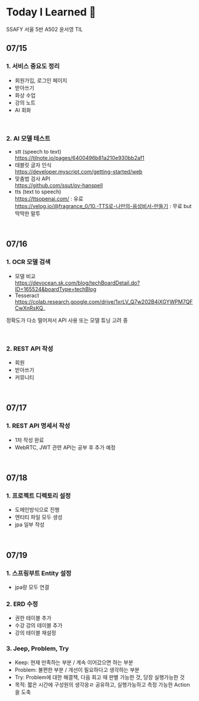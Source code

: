 # Today I Learned 🌻
SSAFY 서울 5반 A502 윤서영 TIL

## 07/15
### 1. 서비스 중요도 정리 <br>
- 회원가입, 로그인 페이지 
- 받아쓰기
- 화상 수업
- 강의 노트
- AI 회화

<br>

### 2. AI 모델 테스트
- stt (speech to text) <br>
https://tilnote.io/pages/6400496b81a210e930bb2af1
- 태블릿 글자 인식 <br>
https://developer.myscript.com/getting-started/web
- 맞춤법 검사 API <br>
https://github.com/ssut/py-hanspell
- tts (text to speech) <br>
https://ttsopenai.com/ : 유료 <br>
https://velog.io/@fragrance_0/10.-TTS로-나만의-음성비서-만들기 : 무료 but 딱딱한 말투

<br>

## 07/16
### 1. OCR 모델 검색 <br>
- 모델 비교 <br>
https://devocean.sk.com/blog/techBoardDetail.do?ID=165524&boardType=techBlog
- Tesseract <br>
https://colab.research.google.com/drive/1xrLV_Q7w202B4iXGYWPM7QFCwXnRsKQ_

정확도가 다소 떨어져서 API 사용 또는 모델 튜닝 고려 중


<br>

### 2. REST API 작성 <br>
- 회원
- 받아쓰기
- 커뮤니티

<br>

## 07/17
### 1. REST API 명세서 작성 <br>
- 1차 작성 완료 <br>
- WebRTC, JWT 관련 API는 공부 후 추가 예정 <br>

<br>

## 07/18
### 1. 프로젝트 디렉토리 설정 <br>
- 도메인방식으로 진행 <br>
- 엔티티 파일 모두 생성 <br>
- jpa 일부 작성 <br>

<br>

## 07/19
### 1. 스프링부트 Entity 설정 <br>
- jpa랑 모두 연결 <br>
### 2. ERD 수정 <br>
- 권한 테이블 추가 <br>
- 수강 강의 테이블 추가 <br>
- 강의 테이블 재설정 <br>
### 3. Jeep, Problem, Try
- Keep: 현재 만족하는 부분 / 계속 이어갔으면 하는 부분 <br>
- Problem: 불편한 부분 / 개선이 필요하다고 생각하는 부분 <br>
- Try: Problem에 대한 해결책, 다음 회고 때 판별 가능한 것, 당장 실행가능한 것 <br>
- 목적: 짧은 시간에 구성원의 생각응ㄹ 공유하고, 실행가능하고 측정 가능한 Action을 도축

<br>
